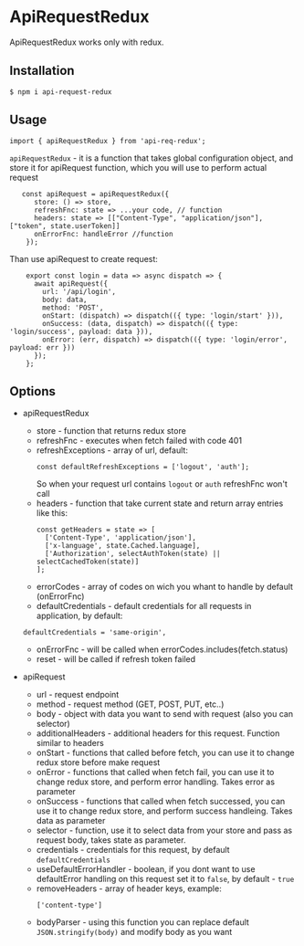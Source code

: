 # ApiRequestRedux
ApiRequestRedux works only with redux.
## Installation
```$ npm i api-request-redux```
## Usage
```import { apiRequestRedux } from 'api-req-redux';```

```apiRequestRedux``` - it is a function that takes global configuration object,
 and store it for apiRequest function, which you will use to perform actual request
``` 
   const apiRequest = apiRequestRedux({
      store: () => store,
      refreshFnc: state => ...your code, // function
      headers: state => [["Content-Type", "application/json"], ["token", state.userToken]]
      onErrorFnc: handleError //function
    });
```

Than use apiRequest to create request:
``` 
    export const login = data => async dispatch => {
      await apiRequest({
        url: '/api/login',
        body: data,
        method: 'POST',
        onStart: (dispatch) => dispatch(({ type: 'login/start' })),
        onSuccess: (data, dispatch) => dispatch(({ type: 'login/success', payload: data })),
        onError: (err, dispatch) => dispatch(({ type: 'login/error', payload: err }))
      });
    };
 ```
 ## Options
 - apiRequestRedux
    
    - store - function that returns redux store
    - refreshFnc - executes when fetch failed with code 401
    - refreshExceptions - array of url, default:
      ```
      const defaultRefreshExceptions = ['logout', 'auth'];
      ```
      So when your request url contains `logout` or `auth` refreshFnc won't call
    - headers - function that take current state and return array entries like this:
       ```
       const getHeaders = state => [
         ['Content-Type', 'application/json'],
         ['x-language', state.Cached.language],
         ['Authorization', selectAuthToken(state) || selectCachedToken(state)]
       ];
       ```  
     - errorCodes - array of codes on wich you whant to handle by default (onErrorFnc)  
     - defaultCredentials - default credentials for all requests in application, by default: 
      ```
      defaultCredentials = 'same-origin',
      ```
     - onErrorFnc - will be called when errorCodes.includes(fetch.status)
     - reset - will be called if refresh token failed
 -  apiRequest
    - url - request endpoint
    - method - request method (GET, POST, PUT, etc..)
    - body - object with data you want to send with request (also you can selector)
    - additionalHeaders - additional headers for this request. Function similar to headers
    - onStart - functions that called before fetch, you can use it to change redux store before make request
    - onError - functions that called when fetch fail, you can use it to change redux store, and perform error handling. Takes error as parameter
    - onSuccess - functions that called when fetch successed, you can use it to change redux store, and perform success handleing. Takes data as parameter
    - selector - function, use it to select data from your store and pass as request body, takes state as parameter.
    - credentials - credentials for this request, by default `defaultCredentials`
    - useDefaultErrorHandler - boolean, if you dont want to use defaultError handling on this request set it to `false`, by default - `true`
    - removeHeaders - array of header keys, example:
      ```
      ['content-type']
      ```    
    - bodyParser - using this function you can replace default ```JSON.stringify(body)``` and modify body as you want 
      
    

